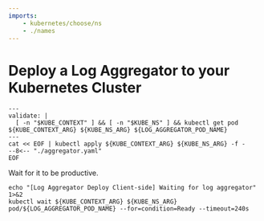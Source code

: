 ```yaml
---
imports:
    - kubernetes/choose/ns
    - ./names
---
```


# Deploy a Log Aggregator to your Kubernetes Cluster

```shell
---
validate: |
  [ -n "$KUBE_CONTEXT" ] && [ -n "$KUBE_NS" ] && kubectl get pod ${KUBE_CONTEXT_ARG} ${KUBE_NS_ARG} ${LOG_AGGREGATOR_POD_NAME}
---
cat << EOF | kubectl apply ${KUBE_CONTEXT_ARG} ${KUBE_NS_ARG} -f -
--8<-- "./aggregator.yaml"
EOF
```

Wait for it to be productive.

```shell
echo "[Log Aggregator Deploy Client-side] Waiting for log aggregator" 1>&2
kubectl wait ${KUBE_CONTEXT_ARG} ${KUBE_NS_ARG} pod/${LOG_AGGREGATOR_POD_NAME} --for=condition=Ready --timeout=240s
```
